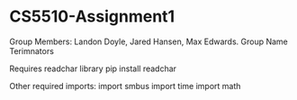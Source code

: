 # CS5510-Assignment1
Group Members: Landon Doyle, Jared Hansen, Max Edwards. Group Name Terimnators

Requires readchar library
pip install readchar

Other required imports:
import smbus
import time
import math
